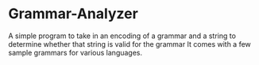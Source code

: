 Grammar-Analyzer
================

A simple program to take in an encoding of a grammar and a string to determine whether that string is valid for the grammar 
It comes with a few sample grammars for various languages.
